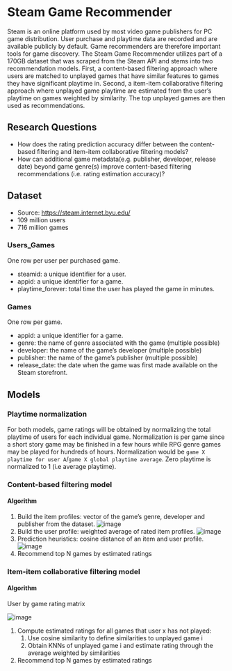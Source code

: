 # Steam Game Recommender
Steam is an online platform used by most video game publishers for PC game distribution. User purchase and playtime data are recorded and are available publicly by default. Game recommenders are therefore important tools for game discovery. The Steam Game Recommender utilizes part of a 170GB dataset that was scraped from the Steam API and stems into two recommendation models. First, a content-based filtering approach where users are matched to unplayed games that have similar features to games they have significant playtime in. Second, a item-item collaborative filtering approach where unplayed game playtime are estimated from the user’s playtime on games weighted by similarity. The top unplayed games are then used as recommendations.

## Research Questions

* How does the rating prediction accuracy differ between the content-based filtering and item-item collaborative filtering models? 
* How can additional game metadata(e.g. publisher, developer, release date) beyond game genre(s) improve content-based filtering recommendations (i.e. rating estimation accuracy)?

## Dataset
* Source: https://steam.internet.byu.edu/
* 109 million users
* 716 million games

### Users_Games
One row per user per purchased game.
* steamid: a unique identifier for a user.
* appid: a unique identifier for a game.
* playtime_forever: total time the user has played the game in minutes.
### Games
One row per game.
* appid: a unique identifier for a game.
* genre: the name of genre associated with the game (multiple possible)
* developer: the name of the game’s developer (multiple possible)
* publisher: the name of the game’s publisher (multiple possible)
* release_date: the date when the game was first made available on the Steam storefront.

## Models

### Playtime normalization
For both models, game ratings will be obtained by normalizing the total playtime of users for each individual game. Normalization is per game since a short story game may be finished in a few hours while RPG genre games may be played for hundreds of hours. Normalization would be `game X playtime for user A`/`game X global playtime average`. Zero playtime is normalized to 1 (i.e average playtime).

### Content-based filtering model
#### Algorithm
1. Build the item profiles: vector of the game’s genre, developer and publisher from the dataset.
    ![image](https://user-images.githubusercontent.com/67298240/220737000-6543b02a-91e9-4b8d-832c-f341d9c09392.png)
2. Build the user profile: weighted average of rated item profiles.
    ![image](https://user-images.githubusercontent.com/67298240/220737101-2dea36d6-896a-4052-ba7a-1d4c54c3fc7f.png)
3. Prediction heuristics: cosine distance of an item and user profile.
    ![image](https://user-images.githubusercontent.com/67298240/220737309-457ac254-d4b5-4c9c-85e1-4b9c26adaa3a.png)
4. Recommend top N games by estimated ratings

### Item-item collaborative filtering model
#### Algorithm
User by game rating matrix

![image](https://user-images.githubusercontent.com/51273366/220733175-ab374386-6fef-425c-af60-abc3922fd977.png)
1. Compute estimated ratings for all games that user x has not played:
    1. Use cosine similarity to define similarities to unplayed game i
    2. Obtain KNNs of unplayed game i and estimate rating through the average weighted by similarities
2. Recommend top N games by estimated ratings


